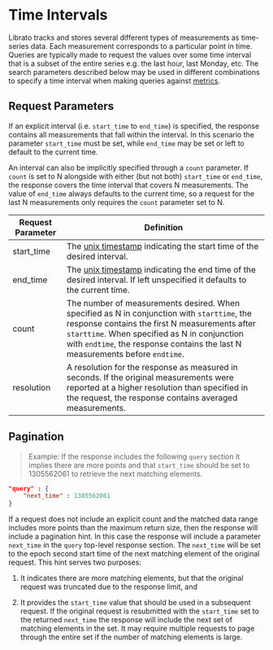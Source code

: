 # Time Intervals

Librato tracks and stores several different types of measurements as time-series data. Each measurement corresponds to a particular point in time. Queries are typically made to request the values over some time interval that is a subset of the entire series e.g. the last hour, last Monday, etc. The search parameters described below may be used in different combinations to specify a time interval when making queries against [metrics](http://dev.librato.com/v1/metrics).

## Request Parameters

If an explicit interval (i.e. `start_time` to `end_time`) is specified, the response contains all measurements that fall within the interval. In this scenario the parameter `start_time` must be set, while `end_time` may be set or left to default to the current time.

An interval can also be implicitly specified through a `count` parameter. If `count` is set to N alongside with either (but not both) `start_time` or `end_time`, the response covers the time interval that covers N measurements. The value of `end_time` always defaults to the current time, so a request for the last N measurements only requires the `count` parameter set to N.

Request Parameter | Definition
----------------- | ----------
start_time | The [unix timestamp](http://en.wikipedia.org/wiki/Unix_time) indicating the start time of the desired interval.
end_time | The [unix timestamp](http://en.wikipedia.org/wiki/Unix_time) indicating the end time of the desired interval. If left unspecified it defaults to the current time.
count | The number of measurements desired. When specified as N in conjunction with `starttime`, the response contains the first N measurements after `starttime`. When specified as N in conjunction with `endtime`, the response contains the last N measurements before `endtime`.
resolution | A resolution for the response as measured in seconds. If the original measurements were reported at a higher resolution than specified in the request, the response contains averaged measurements.

## Pagination

>Example: If the response includes the following `query` section it implies there are more points and that `start_time` should be set to 1305562061 to retrieve the next matching elements.

```json
"query" : {
    "next_time" : 1305562061
}
```

If a request does not include an explicit count and the matched data range includes more points than the maximum return size, then the response will include a pagination hint. In this case the response will include a parameter `next_time` in the `query` top-level response section. The `next_time` will be set to the epoch second start time of the next matching element of the original request. This hint serves two purposes:

1) It indicates there are more matching elements, but that the original request was truncated due to the response limit, and 

2) It provides the `start_time` value that should be used in a subsequent request. If the original request is resubmitted with the `start_time` set to the returned `next_time` the response will include the next set of matching elements in the set. It may require multiple requests to page through the entire set if the number of matching elements is large.


